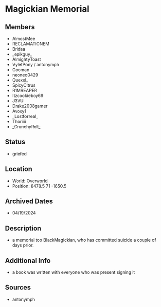 # Magickian Memorial

## Members
- AlmostMee
- RECLAMATIONEM
- Bridaa
- \_epikguy_
- AlmightyToast
- VyletPony / antonymph
- Gooman
- neoneo0429
- Quexel_
- SpicyCitrus
- R1MREAPER
- Itzcookieboy69
- J3VU
- Drake2008gamer
- Avoxy1
- \_Lostforreal_
- Thoriiii
- ~~\_CrunchyRoll_~~

## Status
- griefed

## Location
- World: Overworld 
- Position: 8478.5 71 -1650.5

## Archived Dates
- 04/19/2024

## Description
- a memorial too BlackMagickian, who has committed suicide a couple of days prior.

## Additional Info
- a book was written with everyone who was present signing it

## Sources
- antonymph
